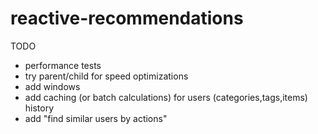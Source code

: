 reactive-recommendations
========================

TODO
- performance tests
- try parent/child for speed optimizations
- add windows
- add caching (or batch calculations) for users (categories,tags,items) history
- add "find similar users by actions"


